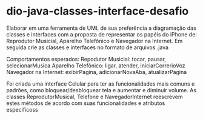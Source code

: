 # dio-java-classes-interface-desafio
Elaborar em uma ferramenta de UML de sua preferência a diagramação das classes e interfaces com a proposta de representar os papéis do iPhone de: Reprodutor Musicial, Aparelho Telefônico e Navegador na Internet. Em seguida crie as classes e interfaces no formato de arquivos .java

Comportamentos esperados:
Repodutor Musicial: tocar, pausar, selecionarMusica
Aparelho Telefônico: ligar, atender, iniciarCorrerioVoz
Navegador na Internet: exibirPagina, adicionarNovaAba, atualizarPagina

Foi criada uma interface Celular para ter as funcionalidades mais comuns e padrões, como bloquear/desbloquear tela e aumentar e diminuir volume. As classes ReprodutorMusical, Telefone e NavegadorInternet reescrevem estes
métodos de acordo com suas funcionalidades e atributos especificoss
